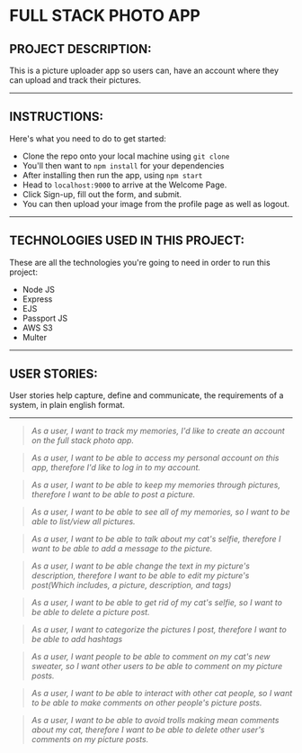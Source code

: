 # FULL STACK PHOTO APP

## PROJECT DESCRIPTION:
 This is a picture uploader app so users can, have an account where they can upload and track their pictures.
 ___

## INSTRUCTIONS:

Here's what you need to do to get started:
   * Clone the repo onto your local machine using `git clone`
   * You'll then want to `npm install` for your dependencies
   * After installing then run the app, using `npm start`
   * Head to `localhost:9000` to arrive at the Welcome Page.
   * Click Sign-up, fill out the form, and submit.
   * You can then upload your image from the profile page as well as logout.
___

## TECHNOLOGIES USED IN THIS PROJECT:
 These are all the technologies you're going to need in order to run this project:
  * Node JS
  * Express
  * EJS
  * Passport JS
  * AWS S3
  * Multer
___

## USER STORIES:
 User stories help capture, define and communicate, the requirements of a system, in plain english format.
___

> _As a user, I want to track my memories, I'd like to create an account on the full stack photo app._

> _As a user, I want to be able to access my personal account on this app, therefore I'd like to log in to my account._

> _As a user, I want to be able to keep my memories through pictures, therefore I want to be able to post a picture._

> _As a user, I want to be able to see all of my memories, so I want to be able to list/view all pictures._

> _As a user, I want to be able to talk about my cat's selfie, therefore I want to be able to add a message to the picture._

> _As a user, I want to be able change the text in my picture's description, therefore I want to be able to edit my picture's post(Which includes, a picture, description, and tags)_

> _As a user, I want to be able to get rid of my cat's selfie, so I want to be able to delete a picture post._

> _As a user, I want to categorize the pictures I post, therefore I want to be able to add hashtags_

> _As a user, I want people to be able to comment on my cat's new sweater, so I want other users to be able to comment on my picture posts._

> _As a user, I want to be able to interact with other cat people, so I want to be able to make comments on other people's picture posts._

> _As a user, I want to be able to avoid trolls making mean comments about my cat, therefore I want to be able to delete other user's comments on my picture posts._
